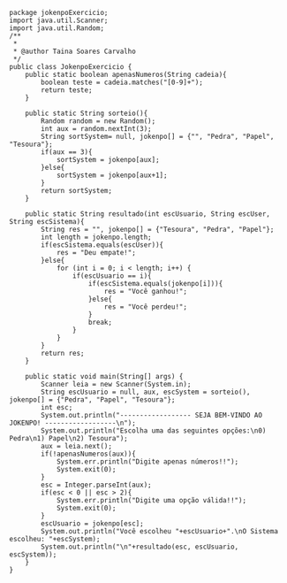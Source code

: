     package jokenpoExercicio;
    import java.util.Scanner;
    import java.util.Random;
    /**
     *
     * @author Taina Soares Carvalho
     */
    public class JokenpoExercicio {
        public static boolean apenasNumeros(String cadeia){
            boolean teste = cadeia.matches("[0-9]+");
            return teste;
        }
    
        public static String sorteio(){
            Random random = new Random();
            int aux = random.nextInt(3);
            String sortSystem= null, jokenpo[] = {"", "Pedra", "Papel", "Tesoura"};
            if(aux == 3){
                sortSystem = jokenpo[aux];
            }else{
                sortSystem = jokenpo[aux+1];
            }
            return sortSystem;
        }

        public static String resultado(int escUsuario, String escUser, String escSistema){
            String res = "", jokenpo[] = {"Tesoura", "Pedra", "Papel"};
            int length = jokenpo.length;
            if(escSistema.equals(escUser)){
                res = "Deu empate!";
            }else{
                for (int i = 0; i < length; i++) {
                    if(escUsuario == i){
                        if(escSistema.equals(jokenpo[i])){
                            res = "Você ganhou!";
                        }else{
                            res = "Você perdeu!";
                        }
                        break;
                    }
                }
            }
            return res;
        }

        public static void main(String[] args) {
            Scanner leia = new Scanner(System.in);
            String escUsuario = null, aux, escSystem = sorteio(), jokenpo[] = {"Pedra", "Papel", "Tesoura"};
            int esc;
            System.out.println("------------------ SEJA BEM-VINDO AO JOKENPO! ------------------\n");
            System.out.println("Escolha uma das seguintes opções:\n0) Pedra\n1) Papel\n2) Tesoura");
            aux = leia.next();
            if(!apenasNumeros(aux)){
                System.err.println("Digite apenas números!!");
                System.exit(0);
            }
            esc = Integer.parseInt(aux);
            if(esc < 0 || esc > 2){
                System.err.println("Digite uma opção válida!!");
                System.exit(0);
            }
            escUsuario = jokenpo[esc];
            System.out.println("Você escolheu "+escUsuario+".\nO Sistema escolheu: "+escSystem);
            System.out.println("\n"+resultado(esc, escUsuario, escSystem));
        }
    }
